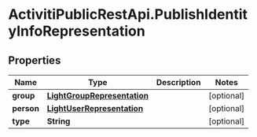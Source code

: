 # ActivitiPublicRestApi.PublishIdentityInfoRepresentation

## Properties
Name | Type | Description | Notes
------------ | ------------- | ------------- | -------------
**group** | [**LightGroupRepresentation**](LightGroupRepresentation.md) |  | [optional] 
**person** | [**LightUserRepresentation**](LightUserRepresentation.md) |  | [optional] 
**type** | **String** |  | [optional] 


